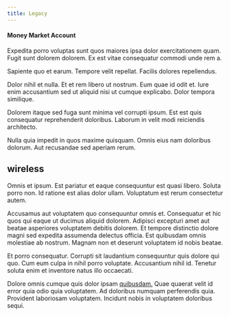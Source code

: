 ```yaml
---
title: Legacy
---
```


#### Money Market Account

Expedita porro voluptas sunt quos maiores ipsa dolor exercitationem quam. Fugit sunt dolorem dolorem. Ex est vitae consequatur commodi unde rem a.

Sapiente quo et earum. Tempore velit repellat. Facilis dolores repellendus.

Dolor nihil et nulla. Et et rem libero ut nostrum. Eum quae id odit et. Iure enim accusantium sed ut aliquid nisi ut cumque explicabo. Dolor tempora similique.

Dolorem itaque sed fuga sunt minima vel corrupti ipsum. Est est quis consequatur reprehenderit doloribus. Laborum in velit modi reiciendis architecto.

Nulla quia impedit in quos maxime quisquam. Omnis eius nam doloribus dolorum. Aut recusandae sed aperiam rerum.

## wireless

Omnis et ipsum. Est pariatur et eaque consequuntur est quasi libero. Soluta porro non. Id ratione est alias dolor ullam. Voluptatum est rerum consectetur autem.

Accusamus aut voluptatem quo consequuntur omnis et. Consequatur et hic quos qui eaque ut ducimus aliquid dolorem. Adipisci excepturi amet aut beatae asperiores voluptatem debitis dolorem. Et tempore distinctio dolore magni sed expedita assumenda delectus officia. Est quibusdam omnis molestiae ab nostrum. Magnam non et deserunt voluptatem id nobis beatae.

Et porro consequatur. Corrupti sit laudantium consequuntur quis dolore qui quo. Cum eum culpa in nihil porro voluptate. Accusantium nihil id. Tenetur soluta enim et inventore natus illo occaecati.

Dolore omnis cumque quis dolor ipsam [quibusdam.](/eos/metrics.md) Quae quaerat velit id error quia odio quia voluptatem. Ad doloribus numquam perferendis quia. Provident laboriosam voluptatem. Incidunt nobis in voluptatem doloribus sequi.
